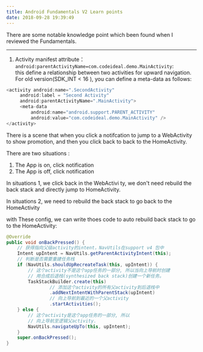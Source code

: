 ```yaml
---
title: Android Fundamentals V2 Learn points
date: 2018-09-28 19:39:49
---
```


There are some notable  knowledge point which been found when I reviewed the Fundamentals.

---

1. Activity manifest attribute：`android:parentActivityName=com.codeideal.demo.MainActivity`:  
this define a relationship between two activities for upward navigation. For old version(SDK_INT < 16 ), you can define a meta-data as follows:
 ```java
<activity android:name=".SecondActivity"
      android:label = "Second Activity"
      android:parentActivityName=".MainActivity">
      <meta-data
          android:name="android.support.PARENT_ACTIVITY"
          android:value="com.codeideal.demo.MainActivity" />
</activity>
```

There is a scene that when you click a notifcation to jump to a WebActivity to show promotion, and then you click back to back to the HomeActivity.

There are two situations :
  1.  The App is on, click notification
  2.  The App is off, click notification

In situations 1, we click back in the WebActivi ty, we don't need rebuild the back stack and directly jump to HomeActivity.

In situations 2, we need to rebuild the back stack to go back to the HomeActivity

with These config, we can write thoes code to auto rebuild back stack to go to the HomeActivity:
```java
@Override
public void onBackPressed() {
    // 获得指向父级activity的intent，NavUtils在support v4 包中
    Intent upIntent = NavUtils.getParentActivityIntent(this);
    // 判断是否需要重建任务栈
    if (NavUtils.shouldUpRecreateTask(this, upIntent)) {
        // 这个activity不是这个app任务的一部分, 所以当向上导航时创建
        // 用合成后退栈(synthesized back stack)创建一个新任务。
        TaskStackBuilder.create(this)
                // 添加这个activity的所有父activity到后退栈中
                .addNextIntentWithParentStack(upIntent)
                // 向上导航到最近的一个父activity
                .startActivities();
    } else {
        // 这个activity是这个app任务的一部分, 所以
        // 向上导航至逻辑父activity.
        NavUtils.navigateUpTo(this, upIntent);
    }
    super.onBackPressed();
}
```
